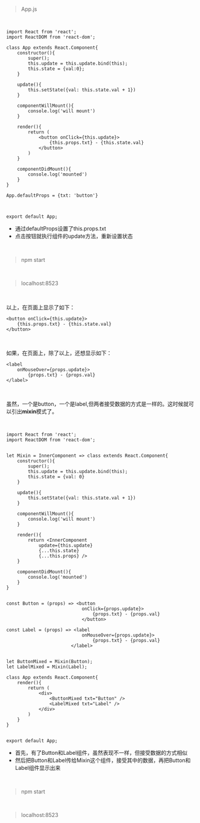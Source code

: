 <br>

> App.js

<br>

	import React from 'react';
	import ReactDOM from 'react-dom';
	
	class App extends React.Component{
	    constructor(){
	        super();
	        this.update = this.update.bind(this);
	        this.state = {val:0};
	    }
	    
	    update(){
	        this.setState({val: this.state.val + 1})
	    }
	    
	    componentWillMount(){
	        console.log('will mount')
	    }
	    
	    render(){
	        return (
	            <button onClick={this.update}>
	                {this.props.txt} - {this.state.val}
	            </button>
	        )
	    }
	    
	    componentDidMount(){
	        console.log('mounted')
	    }
	}
	
	App.defaultProps = {txt: 'button'}
	
	
	
	export default App;

- 通过defaultProps设置了this.props.txt
- 点击按钮就执行组件的update方法，重新设置状态

<br>

> npm start

<br>

> localhost:8523

<br>

以上，在页面上显示了如下：

	<button onClick={this.update}>
	    {this.props.txt} - {this.state.val}
	</button>

<br>

如果，在页面上，除了以上，还想显示如下：

	<label
	    onMouseOver={props.update}>
	        {props.txt} - {props.val}
	</label>

<br>

虽然，一个是button，一个是label,但两者接受数据的方式是一样的。这时候就可以引出**mixin**模式了。

<br>

	import React from 'react';
	import ReactDOM from 'react-dom';
	
	
	let Mixin = InnerComponent => class extends React.Component{
	    constructor(){
	        super();
	        this.update = this.update.bind(this);
	        this.state = {val: 0}
	    }
	    
	    update(){
	        this.setState({val: this.state.val + 1})
	    }
	    
	    componentWillMount(){
	        console.log('will mount')
	    }
	    
	    render(){
	        return <InnerComponent
	            update={this.update}
	            {...this.state}
	            {...this.props} />
	    }
	    
	    componentDidMount(){
	        console.log('mounted')
	    }
	}
	
	
	const Button = (props) => <button
	                            onClick={props.update}>
	                                {props.txt} - {props.val}
	                            </button>
	                            
	const Label = (props) => <label
	                            onMouseOver={props.update}>
	                                {props.txt} - {props.val}
	                        </label>
	                            
	                            
	let ButtonMixed = Mixin(Button);
	let LabelMixed = Mixin(Label);
	                            
	class App extends React.Component{
	    render(){
	        return (
	            <div>
	                <ButtonMixed txt="Button" />
	                <LabelMixed txt="Label" />
	            </div>
	        )
	    }
	}
	
	
	export default App;

- 首先，有了Button和Label组件，虽然表现不一样，但接受数据的方式相似
- 然后把Button和Label传给Mixin这个组件，接受其中的数据，再把Button和Label组件显示出来

<br>

> npm start

<br>

> localhost:8523

<br>






